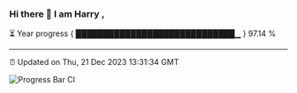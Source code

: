 ### Hi there 👋 I am Harry , 

⏳ Year progress { █████████████████████████████▁ } 97.14 %

---

⏰ Updated on Thu, 21 Dec 2023 13:31:34 GMT

![Progress Bar CI](https://github.com/duykhang68/duykhang68/workflows/Progress%20Bar%20CI/badge.svg)
